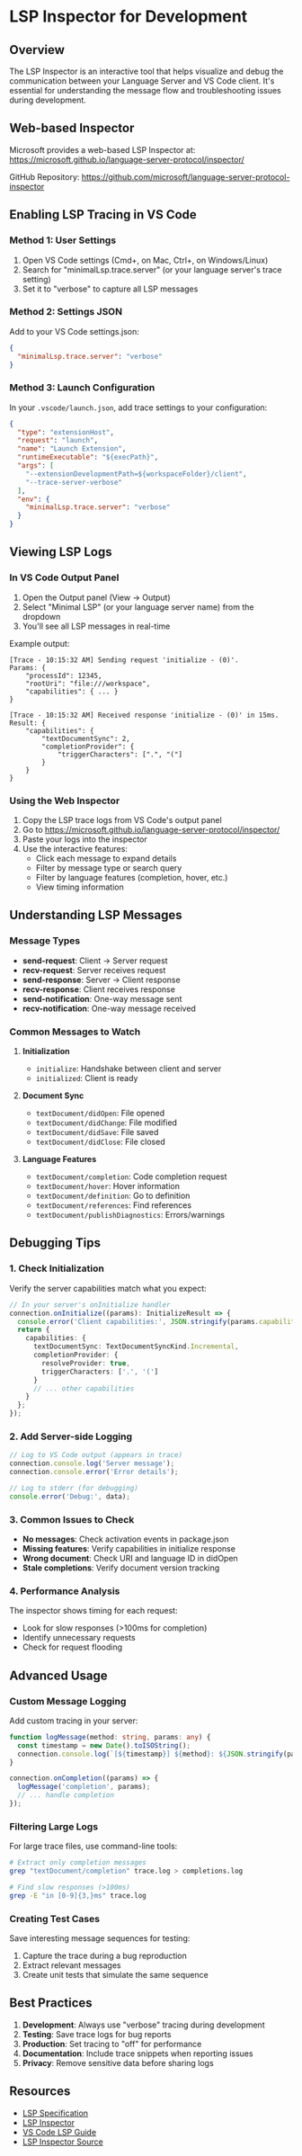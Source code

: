 # LSP Inspector for Development

## Overview

The LSP Inspector is an interactive tool that helps visualize and debug the communication between your Language Server and VS Code client. It's essential for understanding the message flow and troubleshooting issues during development.

## Web-based Inspector

Microsoft provides a web-based LSP Inspector at:
https://microsoft.github.io/language-server-protocol/inspector/

GitHub Repository:
https://github.com/microsoft/language-server-protocol-inspector

## Enabling LSP Tracing in VS Code

### Method 1: User Settings

1. Open VS Code settings (Cmd+, on Mac, Ctrl+, on Windows/Linux)
2. Search for "minimalLsp.trace.server" (or your language server's trace setting)
3. Set it to "verbose" to capture all LSP messages

### Method 2: Settings JSON

Add to your VS Code settings.json:
```json
{
  "minimalLsp.trace.server": "verbose"
}
```

### Method 3: Launch Configuration

In your `.vscode/launch.json`, add trace settings to your configuration:
```json
{
  "type": "extensionHost",
  "request": "launch",
  "name": "Launch Extension",
  "runtimeExecutable": "${execPath}",
  "args": [
    "--extensionDevelopmentPath=${workspaceFolder}/client",
    "--trace-server-verbose"
  ],
  "env": {
    "minimalLsp.trace.server": "verbose"
  }
}
```

## Viewing LSP Logs

### In VS Code Output Panel

1. Open the Output panel (View → Output)
2. Select "Minimal LSP" (or your language server name) from the dropdown
3. You'll see all LSP messages in real-time

Example output:
```
[Trace - 10:15:32 AM] Sending request 'initialize - (0)'.
Params: {
    "processId": 12345,
    "rootUri": "file:///workspace",
    "capabilities": { ... }
}

[Trace - 10:15:32 AM] Received response 'initialize - (0)' in 15ms.
Result: {
    "capabilities": {
        "textDocumentSync": 2,
        "completionProvider": {
            "triggerCharacters": [".", "("]
        }
    }
}
```

### Using the Web Inspector

1. Copy the LSP trace logs from VS Code's output panel
2. Go to https://microsoft.github.io/language-server-protocol/inspector/
3. Paste your logs into the inspector
4. Use the interactive features:
   - Click each message to expand details
   - Filter by message type or search query
   - Filter by language features (completion, hover, etc.)
   - View timing information

## Understanding LSP Messages

### Message Types

- **send-request**: Client → Server request
- **recv-request**: Server receives request
- **send-response**: Server → Client response
- **recv-response**: Client receives response
- **send-notification**: One-way message sent
- **recv-notification**: One-way message received

### Common Messages to Watch

1. **Initialization**
   - `initialize`: Handshake between client and server
   - `initialized`: Client is ready

2. **Document Sync**
   - `textDocument/didOpen`: File opened
   - `textDocument/didChange`: File modified
   - `textDocument/didSave`: File saved
   - `textDocument/didClose`: File closed

3. **Language Features**
   - `textDocument/completion`: Code completion request
   - `textDocument/hover`: Hover information
   - `textDocument/definition`: Go to definition
   - `textDocument/references`: Find references
   - `textDocument/publishDiagnostics`: Errors/warnings

## Debugging Tips

### 1. Check Initialization
Verify the server capabilities match what you expect:
```typescript
// In your server's onInitialize handler
connection.onInitialize((params): InitializeResult => {
  console.error('Client capabilities:', JSON.stringify(params.capabilities, null, 2));
  return {
    capabilities: {
      textDocumentSync: TextDocumentSyncKind.Incremental,
      completionProvider: {
        resolveProvider: true,
        triggerCharacters: ['.', '(']
      }
      // ... other capabilities
    }
  };
});
```

### 2. Add Server-side Logging
```typescript
// Log to VS Code output (appears in trace)
connection.console.log('Server message');
connection.console.error('Error details');

// Log to stderr (for debugging)
console.error('Debug:', data);
```

### 3. Common Issues to Check

- **No messages**: Check activation events in package.json
- **Missing features**: Verify capabilities in initialize response
- **Wrong document**: Check URI and language ID in didOpen
- **Stale completions**: Verify document version tracking

### 4. Performance Analysis
The inspector shows timing for each request:
- Look for slow responses (>100ms for completion)
- Identify unnecessary requests
- Check for request flooding

## Advanced Usage

### Custom Message Logging
Add custom tracing in your server:
```typescript
function logMessage(method: string, params: any) {
  const timestamp = new Date().toISOString();
  connection.console.log(`[${timestamp}] ${method}: ${JSON.stringify(params)}`);
}

connection.onCompletion((params) => {
  logMessage('completion', params);
  // ... handle completion
});
```

### Filtering Large Logs
For large trace files, use command-line tools:
```bash
# Extract only completion messages
grep "textDocument/completion" trace.log > completions.log

# Find slow responses (>100ms)
grep -E "in [0-9]{3,}ms" trace.log
```

### Creating Test Cases
Save interesting message sequences for testing:
1. Capture the trace during a bug reproduction
2. Extract relevant messages
3. Create unit tests that simulate the same sequence

## Best Practices

1. **Development**: Always use "verbose" tracing during development
2. **Testing**: Save trace logs for bug reports
3. **Production**: Set tracing to "off" for performance
4. **Documentation**: Include trace snippets when reporting issues
5. **Privacy**: Remove sensitive data before sharing logs

## Resources

- [LSP Specification](https://microsoft.github.io/language-server-protocol/)
- [LSP Inspector](https://microsoft.github.io/language-server-protocol/inspector/)
- [VS Code LSP Guide](https://code.visualstudio.com/api/language-extensions/language-server-extension-guide)
- [LSP Inspector Source](https://github.com/microsoft/language-server-protocol-inspector)